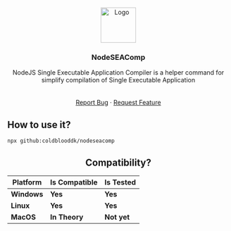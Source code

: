 
<a id="readme-top"></a>



<!-- PROJECT LOGO -->
<br />
<div align="center">
  <a href="https://github.com/ColdbloodDK/nodeseacomp">
    <img src="https://i.imgur.com/alZETr5.png" alt="Logo" width="80" height="80">
  </a>

  <h3 align="center">NodeSEAComp</h3>

  <p align="center">
    NodeJS Single Executable Application Compiler is a helper command for simplify compilation of Single Executable Application
    <br />
    <br />
    <br />
    <a href="https://github.com/ColdbloodDK/nodeseacomp/issues/new?labels=bug&template=bug-report---.md">Report Bug</a>
    ·
    <a href="https://github.com/ColdbloodDK/nodeseacomp/issues/new?labels=enhancement&template=feature-request---.md">Request Feature</a>
  </p>
</div>



<!-- GETTING STARTED -->
## How to use it?
```
npx github:coldblooddk/nodeseacomp
```
<div style="text-align: center;">

  ## Compatibility?
  |   Platform  | Is Compatible |   Is Tested   |
  |-------------|---------------|---------------|
  | **Windows** | **Yes**       | **Yes**       |
  | **Linux**   | **Yes**       | **Yes**       |
  | **MacOS**   | **In Theory** | **Not yet**   |

</div>